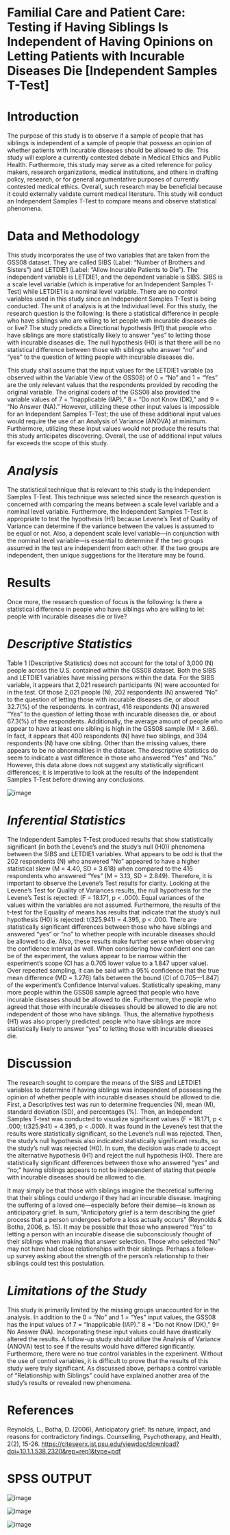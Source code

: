 # **Familial Care and Patient Care: Testing if Having Siblings Is Independent of Having Opinions on Letting Patients with Incurable Diseases Die [Independent Samples T-Test]** 
 
# **Introduction**
The purpose of this study is to observe if a sample of people that has siblings is independent of a sample of people that possess an opinion of whether patients with incurable diseases should be allowed to die. This study will explore a currently contested debate in Medical Ethics and Public Health. Furthermore, this study may serve as a cited reference for policy makers, research organizations, medical institutions, and others in drafting policy, research, or for general argumentative purposes of currently contested medical ethics. Overall, such research may be beneficial because it could externally validate current medical literature. This study will conduct an Independent Samples T-Test to compare means and observe statistical phenomena. 

# **Data and Methodology**
This study incorporates the use of two variables that are taken from the GSS08 dataset. They are called SIBS (Label: “Number of Brothers and Sisters”) and LETDIE1 (Label: “Allow Incurable Patients to Die”). The independent variable is LETDIE1, and the dependent variable is SIBS. SIBS is a scale level variable (which is imperative for an Independent Samples T-Test) while LETDIE1 is a nominal level variable. There are no control variables used in this study since an Independent Samples T-Test is being conducted. The unit of analysis is at the Individual level. For this study, the research question is the following: Is there a statistical difference in people who have siblings who are willing to let people with incurable diseases die or live? The study predicts a Directional hypothesis (H1) that people who have siblings are more statistically likely to answer “yes” to letting those with incurable diseases die. The null hypothesis (H0) is that there will be no statistical difference between those with siblings who answer “no” and “yes” to the question of letting people with incurable diseases die.

This study shall assume that the input values for the LETDIE1 variable (as observed within the Variable View of the GSS08) of 0 = “No” and 1 = “Yes” are the only relevant values that the respondents provided by recoding the original variable. The original coders of the GSS08 also provided the variable values of 7 = “Inapplicable (IAP),” 8 = “Do not Know (DK),” and 9 = “No Answer (NA).” However, utilizing these other input values is impossible for an Independent Samples T-Test; the use of these additional input values would require the use of an Analysis of Variance (ANOVA) at minimum. Furthermore, utilizing these input values would not produce the results that this study anticipates discovering. Overall, the use of additional input values far exceeds the scope of this study.

# *Analysis*
The statistical technique that is relevant to this study is the Independent Samples T-Test. This technique was selected since the research question is concerned with comparing the means between a scale level variable and a nominal level variable. Furthermore, the Independent Samples T-Test is appropriate to test the hypothesis (H1) because Levene’s Test of Quality of Variance can determine if the variance between the values is assumed to be equal or not. Also, a dependent scale level variable—in conjunction with the nominal level variable—is essential to determine if the two groups assumed in the test are independent from each other. If the two groups are independent, then unique suggestions for the literature may be found.

# **Results**
Once more, the research question of focus is the following: Is there a statistical difference in people who have siblings who are willing to let people with incurable diseases die or live?

# *Descriptive Statistics*
Table 1 (Descriptive Statistics) does not account for the total of 3,000 (N) people across the U.S. contained within the GSS08 dataset. Both the SIBS and LETDIE1 variables have missing persons within the data. For the SIBS variable, it appears that 2,021 research participants (N) were accounted for in the test. Of those 2,021 people (N), 202 respondents (N) answered “No” to the question of letting those with incurable diseases die, or about 32.7(%) of the respondents. In contrast, 416 respondents (N) answered “Yes” to the question of letting those with incurable diseases die, or about 67.3(%) of the respondents. Additionally, the average amount of people who appear to have at least one sibling is high in the GSS08 sample (M = 3.66). In fact, it appears that 400 respondents (N) have two siblings, and 394 respondents (N) have one sibling. Other than the missing values, there appears to be no abnormalities in the dataset. The descriptive statistics do seem to indicate a vast difference in those who answered “Yes” and “No.” However, this data alone does not suggest any statistically significant differences; it is imperative to look at the results of the Independent Samples T-Test before drawing any conclusions. 

![image](https://github.com/Tyriek-cloud/SPSS-Work-Sample/assets/62261407/6e502d11-b329-4a00-9b6d-36009e6fb766)

# *Inferential Statistics*
The Independent Samples T-Test produced results that show statistically significant (in both the Levene’s and the study’s null (H0)) phenomena between the SIBS and LETDIE1 variables. What appears to be odd is that the 202 respondents (N) who answered “No” appeared to have a higher statistical skew (M = 4.40, SD = 3.618) when compared to the 416 respondents who answered “Yes” (M = 3.13, SD = 2.849). Therefore, it is important to observe the Levene’s Test results for clarity. Looking at the Levene’s Test for Quality of Variances results, the null hypothesis for the Levene’s Test is rejected: (F = 18.171, p < .000). Equal variances of the values within the variables are not assumed. Furthermore, the results of the t-test for the Equality of means has results that indicate that the study’s null hypothesis (H0) is rejected: t(325.941) = 4.395, p < .000. There are statistically significant differences between those who have siblings and answered “yes” or “no” to whether people with incurable diseases should be allowed to die. Also, these results make further sense when observing the confidence interval as well. When considering how confident one can be of the experiment, the values appear to be narrow within the experiment’s scope (CI has a 0.705 lower value to a 1.847 upper value). Over repeated sampling, it can be said with a 95% confidence that the true mean difference (MD = 1.276) falls between the bound (CI of 0.705—1.847) of the experiment’s Confidence Interval values. Statistically speaking, many more people within the GSS08 sample agreed that people who have incurable diseases should be allowed to die. Furthermore, the people who agreed that those with incurable diseases should be allowed to die are not independent of those who have siblings. Thus, the alternative hypothesis (H1) was also properly predicted: people who have siblings are more statistically likely to answer “yes” to letting those with incurable diseases die.

# **Discussion**
The research sought to compare the means of the SIBS and LETDIE1 variables to determine if having siblings was independent of possessing the opinion of whether people with incurable diseases should be allowed to die. First, a Descriptives test was run to determine frequencies (N), mean (M), standard deviation (SD), and percentages (%). Then, an Independent Samples T-test was conducted to visualize significant values (F = 18.171, p < .000; t(325.941) = 4.395, p < .000). It was found in the Levene’s test that the results were statistically significant, so the Levene’s null was rejected. Then, the study’s null hypothesis also indicated statistically significant results, so the study’s null was rejected (H0). In sum, the decision was made to accept the alternative hypothesis (H1) and reject the null hypothesis (H0). There are statistically significant differences between those who answered “yes” and “no;” having siblings appears to not be independent of stating that people with incurable diseases should be allowed to die.

It may simply be that those with siblings imagine the theoretical suffering that their siblings could undergo if they had an incurable disease. Imagining the suffering of a loved one—especially before their demise—is known as anticipatory grief. In sum, “Anticipatory grief is a term describing the grief process that a person undergoes before a loss actually occurs” (Reynolds & Botha, 2006, p. 15). It may be possible that those who answered “Yes” to letting a person with an incurable disease die subconsciously thought of their siblings when making that answer selection. Those who selected “No” may not have had close relationships with their siblings. Perhaps a follow-up survey asking about the strength of the person’s relationship to their siblings could test this postulation.

# *Limitations of the Study*
This study is primarily limited by the missing groups unaccounted for in the analysis. In addition to the 0 = “No” and 1 = “Yes” input values, the GSS08 has the input values of 7 = “Inapplicable (IAP).” 8 = “Do not Know (DK),” 9= No Answer (NA). Incorporating these input values could have drastically altered the results. A follow-up study should utilize the Analysis of Variance (ANOVA) test to see if the results would have differed significantly. Furthermore, there were no true control variables in the experiment. Without the use of control variables, it is difficult to prove that the results of this study were truly significant. As discussed above, perhaps a control variable of “Relationship with Siblings” could have explained another area of the study’s results or revealed new phenomena. 

# **References**
Reynolds, L., Botha, D. (2006), Anticipatory grief: Its nature, impact, and reasons for contradictory 
findings. Counselling, Psychotherapy, and Health, 2(2), 15-26. https://citeseerx.ist.psu.edu/viewdoc/download?doi=10.1.1.538.2320&rep=rep1&type=pdf  

# **SPSS OUTPUT**

![image](https://github.com/Tyriek-cloud/SPSS-Work-Sample/assets/62261407/87f8a3a7-629a-41d4-9349-0d4360b8eb5d)

![image](https://github.com/Tyriek-cloud/SPSS-Work-Sample/assets/62261407/15bdbacb-fafb-4e50-ae28-b8c64621c530)

![image](https://github.com/Tyriek-cloud/SPSS-Work-Sample/assets/62261407/c0ce6339-a48d-4498-a980-0f0856c470a3)
